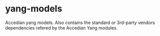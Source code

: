 # yang-models
Accedian yang models.
Also contains the standard or 3rd-party vendors dependencies refered by the Accedian Yang modules.
